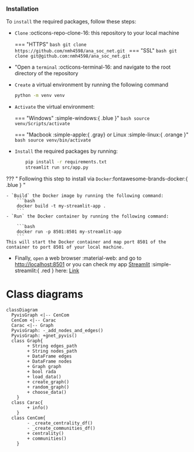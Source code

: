 ### Installation

To `install` the required packages, follow these steps:

- ``Clone`` :octicons-repo-clone-16: this repository to your local machine

    === "HTTPS"
        ```bash
        git clone https://github.com/nmh4598/ana_soc_net.git
        ```
    === "SSL"
        ```bash
        git clone git@github.com:nmh4598/ana_soc_net.git
        ```

- "Open a `terminal` :octicons-terminal-16: and navigate to the root directory of the repository

- `Create` a virtual environment by running the following command
    ```bash
    python -m venv venv
    ```
- `Activate` the virtual environment:

    === "Windows" :simple-windows:{ .blue }"
        ```bash
        source venv/Scripts/activate
        ```
        
    === "Macbook :simple-apple:{ .gray} or Linux :simple-linux:{ .orange }"
        ```bash
        source venv/bin/activate
        ```

- `Install` the required packages by running:
    ```bash
        pip install -r requirements.txt
        streamlit run src/app.py
    ```
??? " Following this step to install via  ``Docker``:fontawesome-brands-docker:{ .blue } "

    - `Build` the Docker image by running the following command:
        ```bash
        docker build -t my-streamlit-app .
        ```
    - `Run` the Docker container by running the following command:

        ```bash
        docker run -p 8501:8501 my-streamlit-app
        ```
    This will start the Docker container and map port 8501 of the container to port 8501 of your local machine.

-  Finally, `open` a web browser :material-web: and go to [http://localhost:8501](http://localhost:8501/) or you can check my app [Streamlit](https://streamlit.io/) :simple-streamlit:{ .red } here: [Link](https://nmh4598ana.streamlit.app/)

# Class diagrams

``` mermaid
classDiagram
  PyvisGraph <|-- CenCom
  CenCom <|-- Carac
  Carac <|-- Graph
  PyvisGraph: -_add_nodes_and_edges()
  PyvisGraph: +gnet_pyvis()
  class Graph{
        + String edges_path
        + String nodes_path
        + DataFrame edges
        + DataFrame nodes
        + Graph graph 
        + bool rada
        + load_data()
        + create_graph()
        + random_graph()
        + choose_data()
    }
  class Carac{
        + info()
    }
  class CenCom{
        - _create_centrality_df()
        - _create_communities_df()
        + centrality()
        + communities()
    }
```